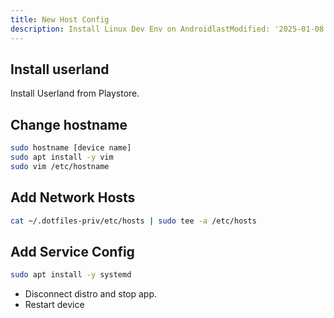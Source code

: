 ```yaml
---
title: New Host Config
description: Install Linux Dev Env on AndroidlastModified: '2025-01-08'
---
```


## Install userland

Install Userland from Playstore.

## Change hostname

```bash
sudo hostname [device name]
sudo apt install -y vim
sudo vim /etc/hostname
```

## Add Network Hosts

```bash
cat ~/.dotfiles-priv/etc/hosts | sudo tee -a /etc/hosts
```

## Add Service Config

```bash
sudo apt install -y systemd
```

- Disconnect distro and stop app.
- Restart device
